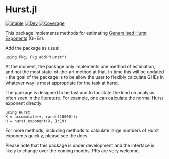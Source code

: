 # Hurst.jl

[![Stable](https://img.shields.io/badge/docs-stable-blue.svg)](https://josephcbradley.github.io/Hurst.jl/stable/)
[![Dev](https://img.shields.io/badge/docs-dev-blue.svg)](https://josephcbradley.github.io/Hurst.jl/dev/)
[![Coverage](https://codecov.io/gh/josephcbradley/Hurst.jl/branch/main/graph/badge.svg)](https://codecov.io/gh/josephcbradley/Hurst.jl)

This package implements methods for estimating [Generalised Hurst Exponents](https://en.wikipedia.org/wiki/Hurst_exponent#Generalized_exponent) (GHEs).

Add the package as usual: 

```
using Pkg; Pkg.add("Hurst")
```

At the moment, the package only implements one method of estimation, and not the most state-of-the-art method at that. In time this will be updated - the goal of the package is to be allow the user to flexibly calculate GHEs in whatever way is most appropriate for the task at hand.

The package is designed to be fast and to facilitate the kind on analysis often seen in the literature. For example, one can calculate the normal Hurst exponent directly:

```
using Hurst
X = accumulate(+, randn(10000));
H = hurst_exponent(X, 1:19)
```

For more methods, including methods to calculate large numbers of Hurst exponents quickly, please see the docs. 

Please note that this package is under development and the interface is likely to change over the coming months. PRs are very welcome.
